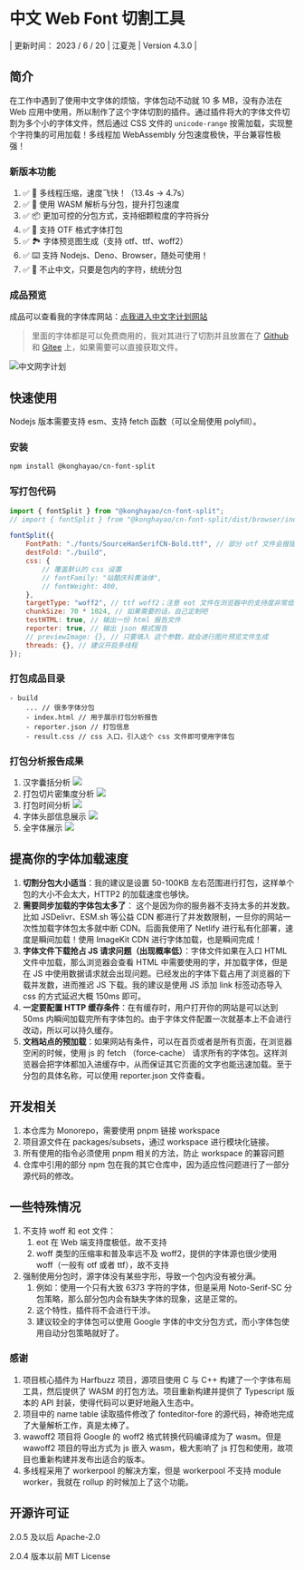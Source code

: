 # 中文 Web Font 切割工具

| 更新时间： 2023 / 6 / 20 | 江夏尧 | Version 4.3.0 |

## 简介

在工作中遇到了使用中文字体的烦恼，字体包动不动就 10 多 MB，没有办法在 Web 应用中使用，所以制作了这个字体切割的插件。通过插件将大的字体文件切割为多个小的字体文件，然后通过 CSS 文件的 `unicode-range` 按需加载，实现整个字符集的可用加载！多线程加 WebAssembly 分包速度极快，平台兼容性极强！

### 新版本功能

1. ✅ 🚀 多线程压缩，速度飞快！（13.4s -> 4.7s）
2. ✅ 🚀 使用 WASM 解析与分包，提升打包速度
3. ✅ 📦 更加可控的分包方式，支持细颗粒度的字符拆分
4. ✅ 🔔 支持 OTF 格式字体打包
5. ✅ 🏞️ 字体预览图生成（支持 otf、ttf、woff2）
6. ✅ ⌨️ 支持 Nodejs、Deno、Browser，随处可使用！
7. ✅ 🥳 不止中文，只要是包内的字符，统统分包

### 成品预览

成品可以查看我的字体库网站：[点我进入中文字计划网站](https://chinese-font.netlify.app/#/home)

> 里面的字体都是可以免费商用的，我对其进行了切割并且放置在了 [Github](https://github.com/KonghaYao/chinese-free-web-font-storage) 和 [Gitee](https://gitee.com/dongzhongzhidong/chinese-free-web-font-storage) 上，如果需要可以直接获取文件。

![中文网字计划](./assets/chinese-fonts.png)

## 快速使用

Nodejs 版本需要支持 esm、支持 fetch 函数（可以全局使用 polyfill）。

### 安装

```bash
npm install @konghayao/cn-font-split
```

### 写打包代码

```js
import { fontSplit } from "@konghayao/cn-font-split";
// import { fontSplit } from "@konghayao/cn-font-split/dist/browser/index.js";

fontSplit({
    FontPath: "./fonts/SourceHanSerifCN-Bold.ttf", // 部分 otf 文件会报错，最好使用 ttf 版本的字体
    destFold: "./build",
    css: {
        // 覆盖默认的 css 设置
        // fontFamily: "站酷庆科黄油体",
        // fontWeight: 400,
    },
    targetType: "woff2", // ttf woff2；注意 eot 文件在浏览器中的支持度非常低，所以不进行支持
    chunkSize: 70 * 1024, // 如果需要的话，自己定制吧
    testHTML: true, // 输出一份 html 报告文件
    reporter: true, // 输出 json 格式报告
    // previewImage: {}, // 只要填入 这个参数，就会进行图片预览文件生成
    threads: {}, // 建议开启多线程
});
```

### 打包成品目录

```
- build
    ... // 很多字体分包
    - index.html // 用于展示打包分析报告
    - reporter.json // 打包信息
    - result.css // css 入口，引入这个 css 文件即可使用字体包
```

### 打包分析报告成果

1. 汉字囊括分析
   ![](./assets/HanCheck.png)
2. 打包切片密集度分析
   ![](./assets/PackageSize.png)
3. 打包时间分析
   ![](./assets/Time.png)
4. 字体头部信息展示
   ![](./assets/Package_header.png)
5. 全字体展示
   ![](./assets/Slices.png)

## 提高你的字体加载速度

1. **切割分包大小适当**：我的建议是设置 50-100KB 左右范围进行打包，这样单个包的大小不会太大，HTTP2 的加载速度也够快。
2. **需要同步加载的字体包太多了**： 这个是因为你的服务器不支持太多的并发数。比如 JSDelivr、ESM.sh 等公益 CDN 都进行了并发数限制，一旦你的网站一次性加载字体包太多就中断 CDN。后面我使用了 Netlify 进行私有化部署，速度是瞬间加载！使用 ImageKit CDN 进行字体加载，也是瞬间完成！
3. **字体文件下载抢占 JS 请求问题（出现概率低）**：字体文件如果在入口 HTML 文件中加载，那么浏览器会查看 HTML 中需要使用的字，并加载字体，但是在 JS 中使用数据请求就会出现问题。已经发出的字体下载占用了浏览器的下载并发数，进而推迟 JS 下载。我的建议是使用 JS 添加 link 标签动态导入 css 的方式延迟大概 150ms 即可。
4. **一定要配置 HTTP 缓存条件**：在有缓存时，用户打开你的网站是可以达到 50ms 内瞬间加载完所有字体包的。由于字体文件配置一次就基本上不会进行改动，所以可以持久缓存。
5. **文档站点的预加载**：如果网站有条件，可以在首页或者是所有页面，在浏览器空闲的时候，使用 js 的 fetch （force-cache） 请求所有的字体包。这样浏览器会把字体都加入进缓存中，从而保证其它页面的文字也能迅速加载。至于分包的具体名称，可以使用 reporter.json 文件查看。

## 开发相关

1. 本仓库为 Monorepo，需要使用 pnpm 链接 workspace
2. 项目源文件在 packages/subsets，通过 workspace 进行模块化链接。
3. 所有使用的指令必须使用 pnpm 相关的方法，防止 workspace 的兼容问题
4. 仓库中引用的部分 npm 包在我的其它仓库中，因为适应性问题进行了一部分源代码的修改。

## 一些特殊情况

1. 不支持 woff 和 eot 文件：
    1. eot 在 Web 端支持度极低，故不支持
    2. woff 类型的压缩率和普及率远不及 woff2，提供的字体源也很少使用 woff（一般有 otf 或者 ttf），故不支持
2. 强制使用分包时，源字体没有某些字形，导致一个包内没有被分满。
    1. 例如：使用一个只有大致 6373 字符的字体，但是采用 Noto-Serif-SC 分包策略，那么部分包内会有缺失字体的现象，这是正常的。
    2. 这个特性，插件将不会进行干涉。
    3. 建议较全的字体包可以使用 Google 字体的中文分包方式，而小字体包使用自动分包策略就好了。

### 感谢

1. 项目核心插件为 Harfbuzz 项目，源项目使用 C 与 C++ 构建了一个字体布局工具，然后提供了 WASM 的打包方法。项目重新构建并提供了 Typescript 版本的 API 封装，使得代码可以更好地融入生态中。
2. 项目中的 name table 读取插件修改了 fonteditor-fore 的源代码，神奇地完成了大量解析工作，真是太棒了。
3. wawoff2 项目将 Google 的 woff2 格式转换代码编译成为了 wasm。但是 wawoff2 项目的导出方式为 js 嵌入 wasm，极大影响了 js 打包和使用，故项目也重新构建并发布出适合的版本。
4. 多线程采用了 workerpool 的解决方案，但是 workerpool 不支持 module worker，我就在 rollup 的时候加上了这个功能。

## 开源许可证

2.0.5 及以后 Apache-2.0

2.0.4 版本以前 MIT License
